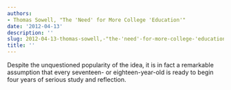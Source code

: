 ```yaml
---
authors:
- Thomas Sowell, "The 'Need' for More College 'Education'"
date: '2012-04-13'
description: ''
slug: 2012-04-13-thomas-sowell,-"the-'need'-for-more-college-'education'"
title: ''
---
```

Despite the unquestioned popularity of the idea, it is in fact a remarkable assumption that every seventeen- or eighteen-year-old is ready to begin four years of serious study and reflection.



